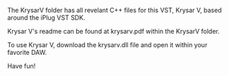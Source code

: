 The KrysarV folder has all revelant C++ files for this VST, Krysar V, based around the iPlug VST SDK.

Krysar V's readme can be found at krysarv.pdf within the KrysarV folder.

To use Krysar V, download the krysarv.dll file and open it within your favorite DAW.

Have fun!


